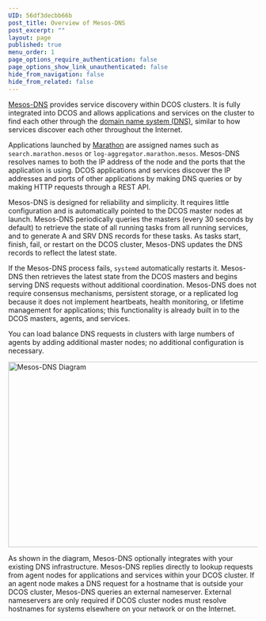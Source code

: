 ```yaml
---
UID: 56df3decbb66b
post_title: Overview of Mesos-DNS
post_excerpt: ""
layout: page
published: true
menu_order: 1
page_options_require_authentication: false
page_options_show_link_unauthenticated: false
hide_from_navigation: false
hide_from_related: false
---
```

<p><a href="https://github.com/mesosphere/mesos-dns">Mesos-DNS</a> provides service discovery within DCOS clusters. It is fully integrated into DCOS and allows applications and services on the cluster to find each other through the <a href="http://en.wikipedia.org/wiki/Domain_Name_System">domain name system (DNS)</a>, similar to how services discover each other throughout the Internet.</p>

<p>Applications launched by <a href="https://github.com/mesosphere/marathon">Marathon</a> are assigned names such as <code>search.marathon.mesos</code> or <code>log-aggregator.marathon.mesos</code>. Mesos-DNS resolves names to both the IP address of the node and the ports that the application is using. DCOS applications and services discover the IP addresses and ports of other applications by making DNS queries or by making HTTP requests through a REST API.</p>

<p>Mesos-DNS is designed for reliability and simplicity. It requires little configuration and is automatically pointed to the DCOS master nodes at launch. Mesos-DNS periodically queries the masters (every 30 seconds by default) to retrieve the state of all running tasks from all running services, and to generate A and SRV DNS records for these tasks. As tasks start, finish, fail, or restart on the DCOS cluster, Mesos-DNS updates the DNS records to reflect the latest state.</p>

<p>If the Mesos-DNS process fails, <code>systemd</code> automatically restarts it. Mesos-DNS then retrieves the latest state from the DCOS masters and begins serving DNS requests without additional coordination. Mesos-DNS does not require consensus mechanisms, persistent storage, or a replicated log because it does not implement heartbeats, health monitoring, or lifetime management for applications; this functionality is already built in to the DCOS masters, agents, and services.</p>

<p>You can load balance DNS requests in clusters with large numbers of agents by adding additional master nodes; no additional configuration is necessary.</p>

<p><a href="https://docs.mesosphere.com/wp-content/uploads/2016/01/mesos-dns.png" rel="attachment wp-att-2552"><img src="https://docs.mesosphere.com/wp-content/uploads/2016/01/mesos-dns-800x375.png" alt="Mesos-DNS Diagram" width="800" height="375" class="alignnone size-large wp-image-2552" /></a></p>

<p>As shown in the diagram, Mesos-DNS optionally integrates with your existing DNS infrastructure. Mesos-DNS replies directly to lookup requests from agent nodes for applications and services within your DCOS cluster. If an agent node makes a DNS request for a hostname that is outside your DCOS cluster, Mesos-DNS queries an external nameserver. External nameservers are only required if DCOS cluster nodes must resolve hostnames for systems elsewhere on your network or on the Internet.</p>